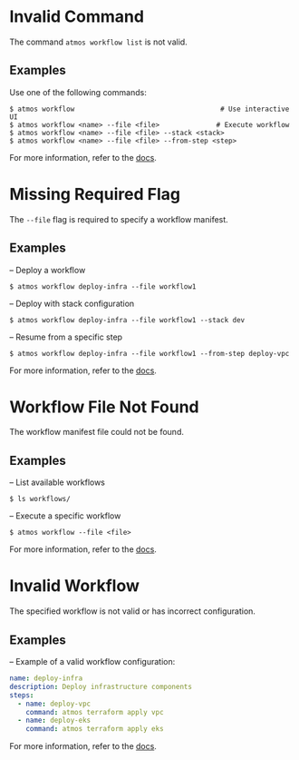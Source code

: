 # Invalid Command
The command `atmos workflow list` is not valid.

## Examples
Use one of the following commands:
```shell
$ atmos workflow                                    # Use interactive UI
$ atmos workflow <name> --file <file>              # Execute workflow
$ atmos workflow <name> --file <file> --stack <stack>
$ atmos workflow <name> --file <file> --from-step <step>
```
For more information, refer to the [docs](https://atmos.tools/cli/commands/workflow/).

# Missing Required Flag
The `--file` flag is required to specify a workflow manifest.

## Examples
– Deploy a workflow
```shell
$ atmos workflow deploy-infra --file workflow1
```
– Deploy with stack configuration                                               
```shell
$ atmos workflow deploy-infra --file workflow1 --stack dev
```
– Resume from a specific step                                                   
```shell
$ atmos workflow deploy-infra --file workflow1 --from-step deploy-vpc
```
For more information, refer to the [docs](https://atmos.tools/cli/commands/workflow/).

# Workflow File Not Found
The workflow manifest file could not be found.

## Examples
– List available workflows
```shell
$ ls workflows/
```
– Execute a specific workflow
```shell
$ atmos workflow --file <file>
```
For more information, refer to the [docs](https://atmos.tools/cli/commands/workflow/).

# Invalid Workflow
The specified workflow is not valid or has incorrect configuration.

## Examples
– Example of a valid workflow configuration:
```yaml
name: deploy-infra
description: Deploy infrastructure components
steps:
  - name: deploy-vpc
    command: atmos terraform apply vpc
  - name: deploy-eks
    command: atmos terraform apply eks
```
For more information, refer to the [docs](https://atmos.tools/cli/commands/workflow/).
